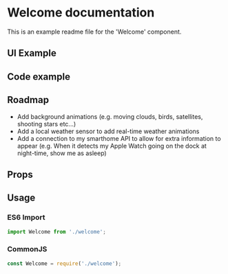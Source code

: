 # Welcome documentation

This is an example readme file for the 'Welcome' component.

## UI Example

<!-- STORY -->

## Code example

<!-- SOURCE -->

## Roadmap

- Add background animations (e.g. moving clouds, birds, satellites, shooting stars etc...)
- Add a local weather sensor to add real-time weather animations
- Add a connection to my smarthome API to allow for extra information to appear (e.g. When it detects my Apple Watch going on the dock at night-time, show me as asleep)

## Props

<!-- PROPS -->

## Usage

### ES6 Import

```js
import Welcome from './welcome';
```

### CommonJS

```js
const Welcome = require('./welcome');
```
